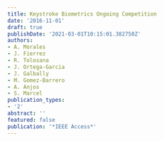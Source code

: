 ```yaml
---
title: Keystroke Biometrics Ongoing Competition
date: '2016-11-01'
draft: true
publishDate: '2021-03-01T10:15:01.382750Z'
authors:
- A. Morales
- J. Fierrez
- R. Tolosana
- J. Ortega-Garcia
- J. Galbally
- M. Gomez-Barrero
- A. Anjos
- S. Marcel
publication_types:
- '2'
abstract: ''
featured: false
publication: '*IEEE Access*'
---
```


